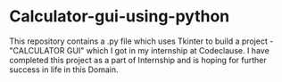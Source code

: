 # Calculator-gui-using-python
This repository contains a .py file which uses Tkinter to build a project - "CALCULATOR GUI" which I got in my internship at Codeclause.
I have completed this project as a part of Internship and is hoping for further success in life in this Domain.
